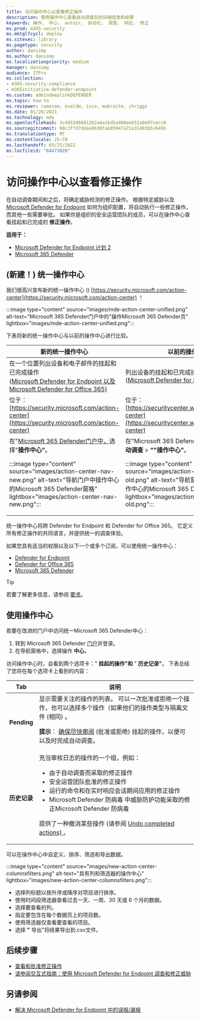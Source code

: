 ```yaml
---
title: 访问操作中心以查看修正操作
description: 使用操作中心查看自动调查后的详细信息和结果
keywords: 操作， 中心， autoir， 自动化， 调查， 响应， 修正
ms.prod: m365-security
ms.mktglfcycl: deploy
ms.sitesec: library
ms.pagetype: security
author: dansimp
ms.author: dansimp
ms.localizationpriority: medium
manager: dansimp
audience: ITPro
ms.collection:
- m365-security-compliance
- m365initiative-defender-endpoint
ms.custom: admindeeplinkDEFENDER
ms.topic: how-to
ms.reviewer: ramarom, evaldm, isco, mabraitm, chriggs
ms.date: 01/28/2021
ms.technology: mde
ms.openlocfilehash: 3cd45506601202a4a1bd5a400eeb51a0e07cecc0
ms.sourcegitcommit: b0c3ffd7ddee9b30fab85047a71a31483b5c649b
ms.translationtype: MT
ms.contentlocale: zh-CN
ms.lasthandoff: 03/25/2022
ms.locfileid: "64473026"
---
```

# <a name="visit-the-action-center-to-see-remediation-actions"></a>访问操作中心以查看修正操作

在自动调查期间和之后，将确定威胁检测的修正操作。 根据特定威胁以及 [Microsoft Defender for Endpoint](/windows/security/threat-protection) 如何为组织配置，将自动执行一些修正操作，而其他一些需要审批。 如果你是组织的安全运营团队的成员，可以在操作中心查看挂起和已完成的 **修正操作**。[](manage-auto-investigation.md#remediation-actions)


**适用于：**
- [Microsoft Defender for Endpoint 计划 2](https://go.microsoft.com/fwlink/p/?linkid=2154037)
- [Microsoft 365 Defender](https://go.microsoft.com/fwlink/?linkid=2118804)

## <a name="new-a-unified-action-center"></a> (新建！) 统一操作中心


我们很高兴宣布新的统一操作中心 () [https://security.microsoft.com/action-center](https://security.microsoft.com/action-center) ！

:::image type="content" source="images/mde-action-center-unified.png" alt-text="Microsoft 365 Defender门户中的&quot;操作Microsoft 365 Defender页" lightbox="images/mde-action-center-unified.png":::

下表将新的统一操作中心与以前的操作中心进行比较。

|新的统一操作中心  |以前的操作中心  |
|---------|---------|
|在一个位置列出设备和电子邮件的挂起和已完成操作 <br/> ([Microsoft Defender for Endpoint 以及](microsoft-defender-endpoint.md) [Microsoft Defender for Office 365) ](/microsoft-365/security/office-365-security/office-365-atp)|列出设备的挂起和已完成操作 <br/>  ([Microsoft Defender for Endpoint) ](microsoft-defender-endpoint.md)   |
|位于：<br/>[https://security.microsoft.com/action-center](https://security.microsoft.com/action-center)         |位于：<br/>[https://securitycenter.windows.com/action-center](https://securitycenter.windows.com/action-center)     |
| 在"<a href="https://go.microsoft.com/fwlink/p/?linkid=2077139" target="_blank">Microsoft 365 Defender门户中，</a>选择"**操作中心"**。 <p>:::image type="content" source="images/action-center-nav-new.png" alt-text="导航门户中操作中心的Microsoft 365 Defender窗格" lightbox="images/action-center-nav-new.png"::: | 在"Microsoft 365 Defender门户中，选择"**自动调查** > **""操作中心"**。 <p>:::image type="content" source="images/action-center-nav-old.png" alt-text="导航窗格在导航门户中的操作中心的Microsoft 365 Defender版本" lightbox="images/action-center-nav-old.png":::  |

统一操作中心将跨 Defender for Endpoint 和 Defender for Office 365。 它定义所有修正操作的共同语言，并提供统一的调查体验。

如果您具有适当的权限以及以下一个或多个订阅，可以使用统一操作中心：

- [Defender for Endpoint](microsoft-defender-endpoint.md)
- [Defender for Office 365](/microsoft-365/security/office-365-security/office-365-atp)
- [Microsoft 365 Defender](/microsoft-365/security/mtp/microsoft-threat-protection)

> [!TIP]
> 若要了解更多信息，请参阅 [要求](/microsoft-365/security/mtp/prerequisites)。

## <a name="using-the-action-center"></a>使用操作中心

若要在改进的门户中访问统一Microsoft 365 Defender中心：

1. 转到 Microsoft 365 Defender <a href="https://go.microsoft.com/fwlink/p/?linkid=2077139" target="_blank">门户</a>并登录。
2. 在导航窗格中，选择操作 **中心**。

访问操作中心时，会看到两个选项卡：" **挂起的操作"和** " **历史记录"**。 下表总结了您将在每个选项卡上看到的内容：

|Tab|说明|
|---|---|
|**Pending**|显示需要关注的操作的列表。 可以一次批准或拒绝一个操作，也可以选择多个操作（如果他们的操作类型与隔离文件 (相同) 。 <p> **提示**： [确保尽快审阅](manage-auto-investigation.md) (批准或拒绝) 挂起的操作，以便可以及时完成自动调查。|
|**历史记录**|充当审核日志的操作的一个组，例如： <ul><li>由于自动调查而采取的修正操作</li><li>安全运营团队批准的修正操作</li><li>运行的命令和在实时响应会话期间应用的修正操作</li><li>Microsoft Defender 防病毒 中威胁防护功能采取的修正Microsoft Defender 防病毒</li></ul> <p> 提供了一种撤消某些操作 (请参阅 [Undo completed actions) ](manage-auto-investigation.md#undo-completed-actions) 。|

可以在操作中心中自定义、排序、筛选和导出数据。

:::image type="content" source="images/new-action-center-columnsfilters.png" alt-text="具有列和筛选器的操作中心" lightbox="images/new-action-center-columnsfilters.png":::

- 选择列标题以按升序或降序对项目进行排序。
- 使用时间段筛选器查看过去一天、一周、30 天或 6 个月的数据。
- 选择要查看的列。
- 指定要包含在每个数据页上的项目数。
- 使用筛选器仅查看要查看的项目。
- 选择 **"** 导出"将结果导出到.csv文件。

## <a name="next-steps"></a>后续步骤

- [查看和批准修正操作](manage-auto-investigation.md)
- [请参阅交互式指南：使用 Microsoft Defender for Endpoint 调查和修正威胁](https://aka.ms/MDATP-IR-Interactive-Guide)

## <a name="see-also"></a>另请参阅

- [解决 Microsoft Defender for Endpoint 中的误报/漏报](defender-endpoint-false-positives-negatives.md)
